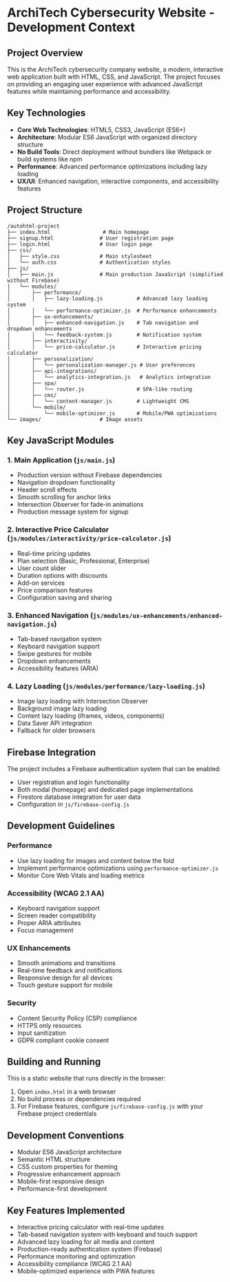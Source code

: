 
# ArchiTech Cybersecurity Website - Development Context

## Project Overview

This is the ArchiTech cybersecurity company website, a modern, interactive web application built with HTML, CSS, and JavaScript. The project focuses on providing an engaging user experience with advanced JavaScript features while maintaining performance and accessibility.

## Key Technologies

- **Core Web Technologies**: HTML5, CSS3, JavaScript (ES6+)
- **Architecture**: Modular ES6 JavaScript with organized directory structure
- **No Build Tools**: Direct deployment without bundlers like Webpack or build systems like npm
- **Performance**: Advanced performance optimizations including lazy loading
- **UX/UI**: Enhanced navigation, interactive components, and accessibility features

## Project Structure

```
/autohtml-project
├── index.html                 # Main homepage
├── signup.html               # User registration page
├── login.html                # User login page
├── css/
│   ├── style.css             # Main stylesheet
│   └── auth.css              # Authentication styles
├── js/
│   ├── main.js               # Main production JavaScript (simplified without Firebase)
│   └── modules/
│       ├── performance/
│       │   ├── lazy-loading.js           # Advanced lazy loading system
│       │   └── performance-optimizer.js  # Performance enhancements
│       ├── ux-enhancements/
│       │   ├── enhanced-navigation.js    # Tab navigation and dropdown enhancements
│       │   └── feedback-system.js        # Notification system
│       ├── interactivity/
│       │   └── price-calculator.js       # Interactive pricing calculator
│       ├── personalization/
│       │   └── personalization-manager.js # User preferences
│       ├── api-integrations/
│       │   └── analytics-integration.js   # Analytics integration
│       ├── spa/
│       │   └── router.js                 # SPA-like routing
│       ├── cms/
│       │   └── content-manager.js        # Lightweight CMS
│       └── mobile/
│           └── mobile-optimizer.js       # Mobile/PWA optimizations
└── images/                   # Image assets
```

## Key JavaScript Modules

### 1. Main Application (`js/main.js`)
- Production version without Firebase dependencies
- Navigation dropdown functionality
- Header scroll effects
- Smooth scrolling for anchor links
- Intersection Observer for fade-in animations
- Production message system for signup

### 2. Interactive Price Calculator (`js/modules/interactivity/price-calculator.js`)
- Real-time pricing updates
- Plan selection (Basic, Professional, Enterprise)
- User count slider
- Duration options with discounts
- Add-on services
- Price comparison features
- Configuration saving and sharing

### 3. Enhanced Navigation (`js/modules/ux-enhancements/enhanced-navigation.js`)
- Tab-based navigation system
- Keyboard navigation support
- Swipe gestures for mobile
- Dropdown enhancements
- Accessibility features (ARIA)

### 4. Lazy Loading (`js/modules/performance/lazy-loading.js`)
- Image lazy loading with Intersection Observer
- Background image lazy loading
- Content lazy loading (iframes, videos, components)
- Data Saver API integration
- Fallback for older browsers

## Firebase Integration

The project includes a Firebase authentication system that can be enabled:
- User registration and login functionality
- Both modal (homepage) and dedicated page implementations
- Firestore database integration for user data
- Configuration in `js/firebase-config.js`

## Development Guidelines

### Performance
- Use lazy loading for images and content below the fold
- Implement performance optimizations using `performance-optimizer.js`
- Monitor Core Web Vitals and loading metrics

### Accessibility (WCAG 2.1 AA)
- Keyboard navigation support
- Screen reader compatibility
- Proper ARIA attributes
- Focus management

### UX Enhancements
- Smooth animations and transitions
- Real-time feedback and notifications
- Responsive design for all devices
- Touch gesture support for mobile

### Security
- Content Security Policy (CSP) compliance
- HTTPS only resources
- Input sanitization
- GDPR compliant cookie consent

## Building and Running

This is a static website that runs directly in the browser:
1. Open `index.html` in a web browser
2. No build process or dependencies required
3. For Firebase features, configure `js/firebase-config.js` with your Firebase project credentials

## Development Conventions

- Modular ES6 JavaScript architecture
- Semantic HTML structure
- CSS custom properties for theming
- Progressive enhancement approach
- Mobile-first responsive design
- Performance-first development

## Key Features Implemented

- Interactive pricing calculator with real-time updates
- Tab-based navigation system with keyboard and touch support
- Advanced lazy loading for all media and content
- Production-ready authentication system (Firebase)
- Performance monitoring and optimization
- Accessibility compliance (WCAG 2.1 AA)
- Mobile-optimized experience with PWA features
